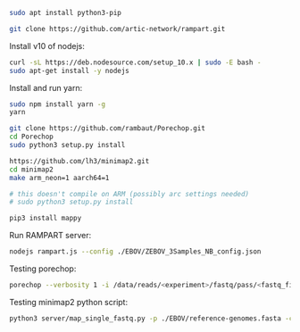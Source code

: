 ```bash
sudo apt install python3-pip
```

```bash
git clone https://github.com/artic-network/rampart.git
```

Install v10 of nodejs:

```bash
curl -sL https://deb.nodesource.com/setup_10.x | sudo -E bash -
sudo apt-get install -y nodejs
```

Install and run yarn:

```bash
sudo npm install yarn -g
yarn
```

```bash
git clone https://github.com/rambaut/Porechop.git
cd Porechop
sudo python3 setup.py install
```

```bash
https://github.com/lh3/minimap2.git
cd minimap2
make arm_neon=1 aarch64=1

# this doesn't compile on ARM (possibly arc settings needed)
# sudo python3 setup.py install

pip3 install mappy
```

Run RAMPART server:
```bash
nodejs rampart.js --config ./EBOV/ZEBOV_3Samples_NB_config.json
```

Testing porechop:
```bash
porechop --verbosity 1 -i /data/reads/<experiment>/fastq/pass/<fastq_file>.fastq -o /data/reads/<experiment>/porechop/demuxed.fastq --discard_middle --require_two_barcodes --barcode_threshold 80 --threads 2 --check_reads 10000 --barcode_diff 5 --barcode_labels
```

Testing minimap2 python script:
```bash
python3 server/map_single_fastq.py -p ./EBOV/reference-genomes.fasta -c ./coordinate_reference.fasta -f /data/reads/<experiment>/porechop/demuxed.fastq 
```